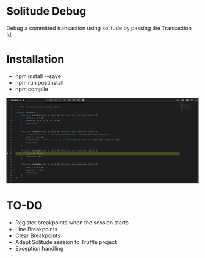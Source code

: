 # Solitude Debug

Debug a committed transaction using solitude by passing the Transaction Id.

# Installation

- npm install --save
- npm run postinstall
- npm compile

![Solitude Debug](images/debug.png)

# TO-DO

- Register breakpoints when the session starts
- Line Breakpoints
- Clear Breakpoints
- Adapt Solitude session to Truffle project
- Exception handling